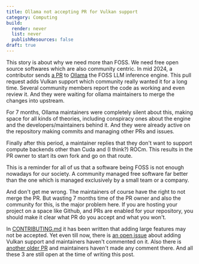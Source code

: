 ```yaml
---
title: Ollama not accepting PR for Vulkan support
category: Computing
build:
  render: never
  list: never
  publishResources: false
draft: true
---
```


This story is about why we need more than FOSS. We need free open source softwares which are also community centric. In mid 2024, a contributor sends [a PR](https://github.com/ollama/ollama/pull/5059) to [Ollama](https://github.com/ollama/ollama) the FOSS LLM inference engine. This pull request adds Vulkan support which community really wanted it for a long time. Several community members report the code as working and even review it. And they were waiting for ollama maintainers to merge the changes into upstream.

For 7 months, Ollama maintainers were completely silent about this, making space for all kinds of theories, including conspiracy ones about the engine and the developers/maintainers behind it. And they were already active on the repository making commits and managing other PRs and issues.

Finally after this period, a maintainer replies that they don't want to support compute backends other than Cuda and (I think?) ROCm. This results in the PR owner to start its own fork and go on that route.

This is a reminder for all of us that a software being FOSS is not enough nowadays for our society. A community managed free software far better than the one which is managed exclusively by a small team or a company.

And don't get me wrong. The maintainers of course have the right to not merge the PR. But wasting 7 months time of the PR owner and also the community for this, is the major problem here. If you are hosting your project on a space like Github, and PRs are enabled for your repository, you should make it clear what PR do you accept and what you won't.

In [CONTRIBUTING.md](https://github.com/ollama/ollama/blob/main/CONTRIBUTING.md) it has been written that adding large features may not be accepted. Yet even till now, there is [an open issue](https://github.com/ollama/ollama/issues/2033) about adding Vulkan support and maintainers haven't commented on it. Also there is [another older PR](https://github.com/ollama/ollama/pull/2578) and maintainers haven't made any comment there. And all these 3 are still open at the time of writing this post.

